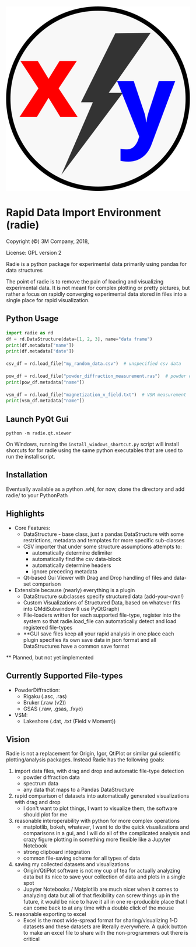 ![image](radie/qt/resources/icons/radie.svg)

# Rapid Data Import Environment (radie)

Copyright (&copy;) 3M Company, 2018, 

License: GPL version 2 

Radie is a python package for experimental data primarily using pandas
for data structures

The point of radie is to remove the pain of loading and visualizing
experimental data. It is not meant for complex plotting or pretty
pictures, but rather a focus on rapidly converging experimental data
stored in files into a single place for rapid visualization.

## Python Usage

```python
import radie as rd
df = rd.DataStructure(data=[1, 2, 3], name="data frame")
print(df.metadata["name"])
print(df.metadata["date"])

csv_df = rd.load_file("my_random_data.csv")  # unspecified csv data

pow_df = rd.load_file("powder_diffraction_measurement.ras")  # powder diffraction data
print(pow_df.metadata["name"])

vsm_df = rd.load_file("magnetization_v_field.txt")  # VSM measurement
print(vsm_df.metadata["name"])
```

## Launch PyQt Gui

```shell
python -m radie.qt.viewer
```

On Windows, running the `install_windows_shortcut.py` script will install
shorcuts for for radie using the same python executables that are used to
run the install script.

## Installation
Eventually available as a python .whl, for now, clone the directory and
add radie/ to your PythonPath

## Highlights

-   Core Features:
    -   DataStructure - base class, just a pandas DataStructure with some
        restrictions, metadata and templates for more specific
        sub-classes
    -   CSV importer that under some structure assumptions attempts to:
        -   automatically determine delimiter
        -   automatically find the csv data-block
        -   automatically determine headers
        -   ignore preceding metadata
    -   Qt-based Gui Viewer with Drag and Drop handling of files and
        data-set comparison
-   Extensible because (nearly) everything is a plugin
    -   DataStructure subclasses specify structured data
        (add-your-own!)
    -   Custom Visualizations of Structured Data, based on whatever fits
        into QMdiSubwindow (I use PyQtGraph)
    -   File-loaders written for each supported file-type, register into
        the system so that radie.load\_file can automatically detect
        and load registered file-types
    -   \*\*GUI save files keep all your rapid analysis in one place
        each plugin specifies its own save data in json format and all
        DataStructures have a common save format

\*\* Planned, but not yet implemented

## Currently Supported File-types

-   PowderDiffraction:
    -   Rigaku (.asc, .ras)
    -   Bruker (.raw (v2))
    -   GSAS (.raw, .gsas, .fxye)
-   VSM:
    -   Lakeshore (.dat, .txt (Field v Moment))

## Vision

Radie is not a replacement for Origin, Igor, QtiPlot or similar gui
scientific plotting/analysis packages. Instead Radie has the
following goals:

1.  import data files, with drag and drop and automatic file-type
    detection
    -   powder diffraction data
    -   spectrum data
    -   any data that maps to a Pandas DataStructure
2.  rapid comparison of datasets into automatically generated
    visualizations with drag and drop
    -   I don't want to plot things, I want to visualize them, the
        software should plot for me
3.  reasonable interoperability with python for more complex operations
    -   matplotlib, bokeh, whatever, I want to do the quick
        visualizations and comparisons in a gui, and I will do all of
        the complicated analysis and crazy figure plotting in something
        more flexible like a Jupyter Notebook
    -   strong clipboard integration
    -   common file-saving scheme for all types of data
4.  saving my collected datasets and visualizations
    -   Origin/QtiPlot software is not my cup of tea for actually
        analyzing data but its nice to save your collection of data and
        plots in a single spot
    -   Jupyter Notebooks / Matplotlib are much nicer when it comes to
        analyzing data but all of that flexibility can screw things up
        in the future, it would be nice to have it all in one
        re-producible place that I can come back to at any time with a
        double click of the mouse
5.  reasonable exporting to excel
    -   Excel is the most wide-spread format for sharing/visualizing 1-D
        datasets and these datasets are literally everywhere. A quick
        button to make an excel file to share with the non-programmers
        out there is critical

